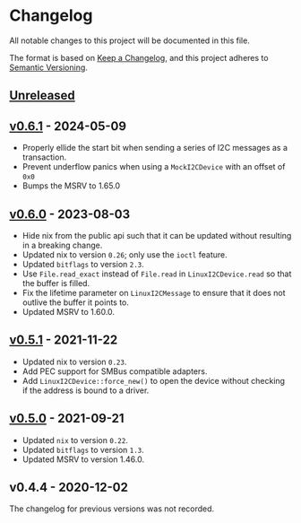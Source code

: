 # Changelog

All notable changes to this project will be documented in this file.

The format is based on [Keep a Changelog](https://keepachangelog.com/en/1.0.0/),
and this project adheres to [Semantic
Versioning](https://semver.org/spec/v2.0.0.html).

## [Unreleased]

## [v0.6.1] - 2024-05-09

- Properly ellide the start bit when sending a series of I2C messages as a
  transaction.
- Prevent underflow panics when using a `MockI2CDevice` with an offset of `0x0`
- Bumps the MSRV to 1.65.0

## [v0.6.0] - 2023-08-03

- Hide nix from the public api such that it can be updated without resulting in a breaking change.
- Updated nix to version `0.26`; only use the `ioctl` feature.
- Updated `bitflags` to version `2.3`.
- Use `File.read_exact` instead of `File.read` in `LinuxI2CDevice.read` so that the buffer is filled.
- Fix the lifetime parameter on `LinuxI2CMessage` to ensure that it does not outlive the buffer it points to.
- Updated MSRV to 1.60.0.

## [v0.5.1] - 2021-11-22

- Updated nix to version `0.23`.
- Add PEC support for SMBus compatible adapters.
- Add `LinuxI2CDevice::force_new()` to open the device without checking if the address is bound to a driver.

## [v0.5.0] - 2021-09-21

- Updated `nix` to version `0.22`.
- Updated `bitflags` to version `1.3`.
- Updated MSRV to version 1.46.0.

## v0.4.4 - 2020-12-02

The changelog for previous versions was not recorded.

[Unreleased]: https://github.com/rust-embedded/rust-i2cdev/compare/0.6.1...HEAD
[v0.6.1]: https://github.com/rust-embedded/rust-i2cdev/compare/0.6.0...0.6.1
[v0.6.0]: https://github.com/rust-embedded/rust-i2cdev/compare/0.5.1...0.6.0
[v0.5.1]: https://github.com/rust-embedded/rust-i2cdev/compare/0.5.0...0.5.1
[v0.5.0]: https://github.com/rust-embedded/rust-i2cdev/compare/0.4.0...0.5.0
